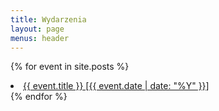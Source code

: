 ```yaml
---
title: Wydarzenia
layout: page
menus: header
---
```


{% for event in site.posts %}
  <li>
    <a href="{{ event.url }}">
      {{ event.title }} [{{ event.date | date: "%Y" }}]
    </a>
  </li>
{% endfor %}